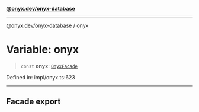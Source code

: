 [**@onyx.dev/onyx-database**](../README.md)

***

[@onyx.dev/onyx-database](../globals.md) / onyx

# Variable: onyx

> `const` **onyx**: [`OnyxFacade`](../interfaces/OnyxFacade.md)

Defined in: impl/onyx.ts:623

-------------------------
Facade export
--------------------------
